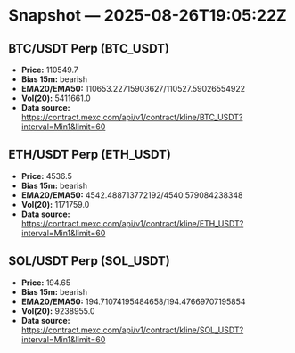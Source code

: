 # Snapshot — 2025-08-26T19:05:22Z

## BTC/USDT Perp (BTC_USDT)
- **Price:** 110549.7
- **Bias 15m:** bearish
- **EMA20/EMA50:** 110653.22715903627/110527.59026554922
- **Vol(20):** 5411661.0
- **Data source:** https://contract.mexc.com/api/v1/contract/kline/BTC_USDT?interval=Min1&limit=60

## ETH/USDT Perp (ETH_USDT)
- **Price:** 4536.5
- **Bias 15m:** bearish
- **EMA20/EMA50:** 4542.488713772192/4540.579084238348
- **Vol(20):** 1171759.0
- **Data source:** https://contract.mexc.com/api/v1/contract/kline/ETH_USDT?interval=Min1&limit=60

## SOL/USDT Perp (SOL_USDT)
- **Price:** 194.65
- **Bias 15m:** bearish
- **EMA20/EMA50:** 194.71074195484658/194.47669707195854
- **Vol(20):** 9238955.0
- **Data source:** https://contract.mexc.com/api/v1/contract/kline/SOL_USDT?interval=Min1&limit=60
